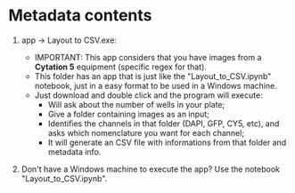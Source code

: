 # Metadata contents

1) app -> Layout to CSV.exe:

    - IMPORTANT: This app considers that you have images from a **Cytation 5** equipment (specific regex for that). 
    - This folder has an app that is just like the "Layout_to_CSV.ipynb" notebook, just in a easy format to be used in a Windows machine. 
    - Just download and double click and the program will execute:
        - Will ask about the number of wells in your plate;
        - Give a folder containing images as an input;
        - Identifies the channels in that folder (DAPI, GFP, CY5, etc), and asks which nomenclature you want for each channel;
        - It will generate an CSV file with informations from that folder and metadata info.

2) Don't have a Windows machine to execute the app? Use the notebook "Layout_to_CSV.ipynb".